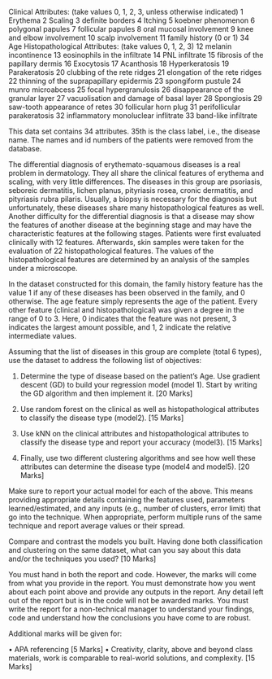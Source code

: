 Clinical Attributes: (take values 0, 1, 2, 3, unless otherwise indicated) 
1 Erythema 
    2 Scaling 
    3 definite borders 
    4 Itching 
    5 koebner phenomenon 
    6 polygonal papules 
    7 follicular papules 
    8 oral mucosal involvement 
    9 knee and elbow involvement 
    10 scalp involvement 
    11 family history (0 or 1) 
    34 Age 
Histopathological Attributes: (take values 0, 1, 2, 3) 
    12 melanin incontinence 
    13 eosinophils in the infiltrate 
    14 PNL infiltrate 
    15 fibrosis of the papillary dermis 
    16 Exocytosis 
    17 Acanthosis 
    18 Hyperkeratosis 
    19 Parakeratosis 
    20 clubbing of the rete ridges 
    21 elongation of the rete ridges 
    22 thinning of the suprapapillary epidermis 
    23 spongiform pustule 
    24 munro microabcess 
    25 focal hypergranulosis 
    26 disappearance of the granular layer 
    27 vacuolisation and damage of basal layer 
    28 Spongiosis 
    29 saw-tooth appearance of retes 
    30 follicular horn plug
    31 perifollicular parakeratosis 
    32 inflammatory monoluclear inflitrate 
    33 band-like infiltrate 
 
This data set contains 34 attributes. 35th is the class label, i.e., the disease name. The names and id numbers of the patients were removed from the database. 
 
The differential diagnosis of erythemato-squamous diseases is a real problem in dermatology. They all share the clinical features of erythema and scaling, with very little differences. The diseases in this group are psoriasis, seboreic dermatitis, lichen planus, pityriasis rosea, cronic dermatitis, and pityriasis rubra pilaris. Usually, a biopsy is necessary for the diagnosis but unfortunately, these diseases share many histopathological features as well. Another difficulty for the differential diagnosis is that a disease may show the features of another disease at the beginning stage and may have the characteristic features at the following stages. Patients were first evaluated clinically with 12 features. Afterwards, skin samples were taken for the evaluation of 22 histopathological features. The values of the histopathological features are determined by an analysis of the samples under a microscope. 
 
In the dataset constructed for this domain, the family history feature has the value 1 if any of these diseases has been observed in the family, and 0 otherwise. The age feature simply represents the age of the patient. Every other feature (clinical and histopathological) was given a degree in the range of 0 to 3. Here, 0 indicates that the feature was not present, 3 indicates the largest amount possible, and 1, 2 indicate the relative intermediate values. 
 
Assuming that the list of diseases in this group are complete (total 6 types), use the dataset to address the following list of objectives: 

1.	Determine the type of disease based on the patient’s Age. Use gradient descent (GD) to build your regression model (model 1). Start by writing the GD algorithm and then implement it. [20 Marks] 

2.	Use random forest on the clinical as well as histopathological attributes to classify the disease type (model2). [15 Marks] 

3.	Use kNN on the clinical attributes and histopathological attributes to classify the disease type and report your accuracy (model3). [15 Marks] 

4.	Finally, use two different clustering algorithms and see how well these attributes can determine the disease type (model4 and model5). [20 Marks] 

Make sure to report your actual model for each of the above. This means providing appropriate details containing the features used, parameters learned/estimated, and any inputs (e.g., number of clusters, error limit) that go into the technique. When appropriate, perform multiple runs of the same technique and report average values or their spread. 

Compare and contrast the models you built. Having done both classification and clustering on the same dataset, what can you say about this data and/or the techniques you used? [10 Marks] 

You must hand in both the report and code. However, the marks will come from what you provide in the report. You must demonstrate how you went about each point above and provide any outputs in the report. Any detail left out of the report but is in the code will not be awarded marks.  You must write the report for a non-technical manager to understand your findings, code and understand how the conclusions you have come to are robust. 
 
Additional marks will be given for:

•	APA referencing [5 Marks]
•	Creativity, clarity, above and beyond class materials, work is comparable to real-world solutions, and complexity. [15 Marks]